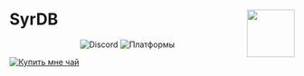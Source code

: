 <h1><img src="https://user-images.githubusercontent.com/92825138/174991316-8f0ec8d5-ee00-4aa6-aecf-b5a5d0c75d14.png" width="84" align="right"> SyrDB</h1>

<p align="center">
    <img alt="Discord" src="https://img.shields.io/discord/985496664196382761?color=5865F2&label=Discord&logo=discord">
    <img alt="Платформы" src="https://img.shields.io/badge/%D0%9F%D0%BB%D0%B0%D1%82%D1%84%D0%BE%D1%80%D0%BC%D1%8B-Win32-ff275b">
</p>

<a href="https://www.buymeacoffee.com/TheSingularity">
    <img src="https://img.buymeacoffee.com/button-api/?text=Купить+мне+чай&emoji=☕&slug=TheSingularity&button_colour=BD5FFF&font_colour=ffffff&font_family=Comic&outline_colour=000000&coffee_colour=FFDD00" alt="Купить мне чай">
</a>
